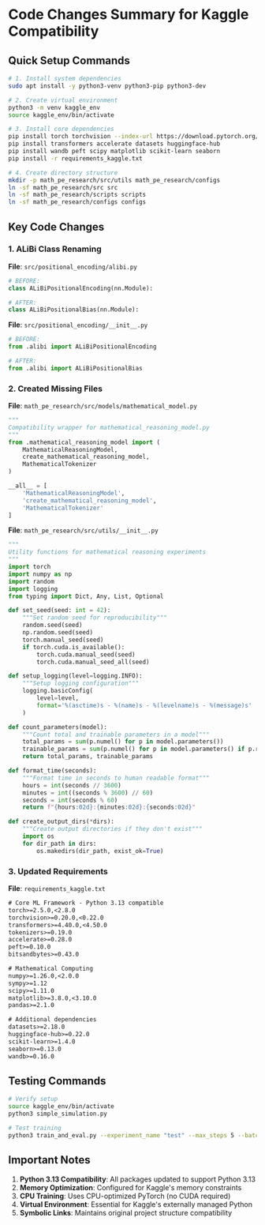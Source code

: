 # Code Changes Summary for Kaggle Compatibility

## Quick Setup Commands

```bash
# 1. Install system dependencies
sudo apt install -y python3-venv python3-pip python3-dev

# 2. Create virtual environment
python3 -m venv kaggle_env
source kaggle_env/bin/activate

# 3. Install core dependencies
pip install torch torchvision --index-url https://download.pytorch.org/whl/cpu
pip install transformers accelerate datasets huggingface-hub
pip install wandb peft scipy matplotlib scikit-learn seaborn
pip install -r requirements_kaggle.txt

# 4. Create directory structure
mkdir -p math_pe_research/src/utils math_pe_research/configs
ln -sf math_pe_research/src src
ln -sf math_pe_research/scripts scripts
ln -sf math_pe_research/configs configs
```

## Key Code Changes

### 1. ALiBi Class Renaming
**File**: `src/positional_encoding/alibi.py`
```python
# BEFORE:
class ALiBiPositionalEncoding(nn.Module):

# AFTER:
class ALiBiPositionalBias(nn.Module):
```

**File**: `src/positional_encoding/__init__.py`
```python
# BEFORE:
from .alibi import ALiBiPositionalEncoding

# AFTER:
from .alibi import ALiBiPositionalBias
```

### 2. Created Missing Files

**File**: `math_pe_research/src/models/mathematical_model.py`
```python
"""
Compatibility wrapper for mathematical_reasoning_model.py
"""
from .mathematical_reasoning_model import (
    MathematicalReasoningModel,
    create_mathematical_reasoning_model,
    MathematicalTokenizer
)

__all__ = [
    'MathematicalReasoningModel',
    'create_mathematical_reasoning_model', 
    'MathematicalTokenizer'
]
```

**File**: `math_pe_research/src/utils/__init__.py`
```python
"""
Utility functions for mathematical reasoning experiments
"""
import torch
import numpy as np
import random
import logging
from typing import Dict, Any, List, Optional

def set_seed(seed: int = 42):
    """Set random seed for reproducibility"""
    random.seed(seed)
    np.random.seed(seed)
    torch.manual_seed(seed)
    if torch.cuda.is_available():
        torch.cuda.manual_seed(seed)
        torch.cuda.manual_seed_all(seed)

def setup_logging(level=logging.INFO):
    """Setup logging configuration"""
    logging.basicConfig(
        level=level,
        format='%(asctime)s - %(name)s - %(levelname)s - %(message)s'
    )

def count_parameters(model):
    """Count total and trainable parameters in a model"""
    total_params = sum(p.numel() for p in model.parameters())
    trainable_params = sum(p.numel() for p in model.parameters() if p.requires_grad)
    return total_params, trainable_params

def format_time(seconds):
    """Format time in seconds to human readable format"""
    hours = int(seconds // 3600)
    minutes = int((seconds % 3600) // 60)
    seconds = int(seconds % 60)
    return f"{hours:02d}:{minutes:02d}:{seconds:02d}"

def create_output_dirs(*dirs):
    """Create output directories if they don't exist"""
    import os
    for dir_path in dirs:
        os.makedirs(dir_path, exist_ok=True)
```

### 3. Updated Requirements

**File**: `requirements_kaggle.txt`
```txt
# Core ML Framework - Python 3.13 compatible
torch>=2.5.0,<2.8.0
torchvision>=0.20.0,<0.22.0
transformers>=4.40.0,<4.50.0
tokenizers>=0.19.0
accelerate>=0.28.0
peft>=0.10.0
bitsandbytes>=0.43.0

# Mathematical Computing
numpy>=1.26.0,<2.0.0
sympy>=1.12
scipy>=1.11.0
matplotlib>=3.8.0,<3.10.0
pandas>=2.1.0

# Additional dependencies
datasets>=2.18.0
huggingface-hub>=0.22.0
scikit-learn>=1.4.0
seaborn>=0.13.0
wandb>=0.16.0
```

## Testing Commands

```bash
# Verify setup
source kaggle_env/bin/activate
python3 simple_simulation.py

# Test training
python3 train_and_eval.py --experiment_name "test" --max_steps 5 --batch_size 1
```

## Important Notes

1. **Python 3.13 Compatibility**: All packages updated to support Python 3.13
2. **Memory Optimization**: Configured for Kaggle's memory constraints
3. **CPU Training**: Uses CPU-optimized PyTorch (no CUDA required)
4. **Virtual Environment**: Essential for Kaggle's externally managed Python
5. **Symbolic Links**: Maintains original project structure compatibility